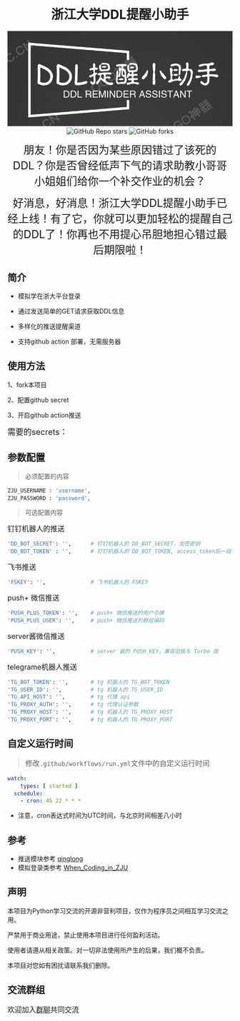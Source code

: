 <div align="center">


# 浙江大学DDL提醒小助手
![avatar](./pic/logo.png)
![GitHub Repo stars](https://github.com/Dimlitter/DDLremider)
![GitHub forks](https://github.com/Dimlitter/DDLremider)

</div>

<div align="center">

<font size="5">朋友！你是否因为某些原因错过了该死的DDL？你是否曾经低声下气的请求助教小哥哥小姐姐们给你一个补交作业的机会？</font>

<font size="5">好消息，好消息！浙江大学DDL提醒小助手已经上线！有了它，你就可以更加轻松的提醒自己的DDL了！你再也不用提心吊胆地担心错过最后期限啦！</font>

</div>

## 简介

- 模拟学在浙大平台登录

- 通过发送简单的GET请求获取DDL信息

- 多样化的推送提醒渠道

- 支持github action 部署，无需服务器

## 使用方法

1、fork本项目

2、配置github secret

3、开启github action推送

<font size="4">需要的secrets：</font>

## 参数配置

> 必须配置的内容

```bash
ZJU_USERNAME : 'username',
ZJU_PASSWORD : 'password',
```

> 可选配置内容

<font size="3">钉钉机器人的推送</font>

```bash
'DD_BOT_SECRET': '',      # 钉钉机器人的 DD_BOT_SECRET，加签密钥
'DD_BOT_TOKEN' : '',      # 钉钉机器人的 DD_BOT_TOKEN, access_token后一段
```

<font size="3">飞书推送</font>

```bash
'FSKEY': '',              # 飞书机器人的 FSKEY
 ```

<font size="3">push+ 微信推送</font>

```bash
'PUSH_PLUS_TOKEN': '',    # push+ 微信推送的用户令牌
'PUSH_PLUS_USER': '',     # push+ 微信推送的群组编码
```

<font size="3">server酱微信推送</font>

```bash
'PUSH_KEY': '',           # server 酱的 PUSH_KEY，兼容旧版与 Turbo 版
```

<font size="3">telegrame机器人推送</font>

```bash
'TG_BOT_TOKEN': '',       # tg 机器人的 TG_BOT_TOKEN
'TG_USER_ID': '',         # tg 机器人的 TG_USER_ID
'TG_API_HOST': '',        # tg 代理 api
'TG_PROXY_AUTH': '',      # tg 代理认证参数
'TG_PROXY_HOST': '',      # tg 机器人的 TG_PROXY_HOST
'TG_PROXY_PORT': '',      # tg 机器人的 TG_PROXY_PORT
```

## 自定义运行时间

> <font size="3">修改`.github/workflows/run.yml`文件中的自定义运行时间</font>

```yml
watch:
    types: [ started ]
  schedule:
    - cron: 45 22 * * *
```

- 注意，cron表达式时间为UTC时间，与北京时间相差八小时

## 参考

- 推送模块参考 [qinglong](https://github.com/whyour/qinglong)
- 模拟登录类参考 [When_Coding_in_ZJU](https://github.com/Freedomisgood/When_Coding_in_ZJU)


## 声明

本项目为Python学习交流的开源非营利项目，仅作为程序员之间相互学习交流之用。

严禁用于商业用途，禁止使用本项目进行任何盈利活动。

使用者请遵从相关政策。对一切非法使用所产生的后果，我们概不负责。

本项目对您如有困扰请联系我们删除。

## 交流群组

<font size="3">

欢迎加入[群聊](t.me/zjuers)共同交流


</font>